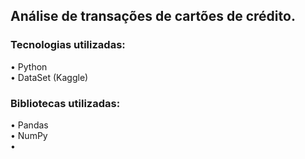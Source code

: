 ## Análise de transações de cartões de crédito.

### Tecnologias utilizadas:
• Python \
• DataSet (Kaggle)

### Bibliotecas utilizadas:
• Pandas \
• NumPy \
• 

